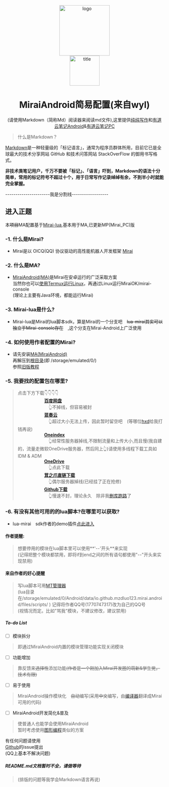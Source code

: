 <div align="center">
   <img width="160" src="docs/mirai.png" alt="logo"></br>

   <img width="95" src="docs/mirai.svg" alt="title">
   
# MiraiAndroid简易配置(来自wyl)

(请使用Markdown（简称Md）阅读器来阅读md文件),这里提供[纯纯写作](https://github.com/opensourcefuture/MiraiAndroid-WYL/blob/master/%E7%BA%AF%E7%BA%AF%E5%86%99%E4%BD%9C_16.5.4.apk)和[有道云笔记Android](http://note.youdao.com/download.html?auto=1#android)&[有道云笔记PC](http://download.ydstatic.com/notewebsite/downloads/YNote.exe)<br>

</div>

>什么是Markdown？

[Markdown](http://note.youdao.com/iyoudao/?p=2411&vendor=unsilent14)是一种轻量级的「标记语言」，通常为程序员群体所用，目前它已是全球最大的技术分享网站 GitHub 和技术问答网站 StackOverFlow 的御用书写格式。

**非技术类笔记用户，千万不要被「标记」、「语言」吓到，Markdown的语法十分简单，常用的标记符号不超过十个，用于日常写作记录绰绰有余，不到半小时就能完全掌握。**

----------------------我是分割线------------------

## 进入正题<br>

本~~项目~~MA配置基于[Mirai-lua](https://github.com/only52607/lua-mirai),基本用于MA,已更新MP(Mirai_PC)版

### -1. 什么是Mirai?
 - Mirai是以 OICQ(QQ) 协议驱动的高性能机器人开发框架 [Mirai](https://github.com/mamoe/mirai)
 
### -2. 什么是MA?
 - [MiraiAndroid(MA)](https://github.com/mzdluo123/MiraiAndroid)是Mirai在安卓运行的广泛采取方案<br>
 当然你也可以[使用Termux运行Linux](https://stageguard.top/2020/04/01/run-qqbot-on-termux-android/)，再通过Linux运行MiraiOK/mirai-console<br>
 (理论上主要有Java环境，都能运行Mirai)
 
### -3. Mirai-lua是什么?
- Mirai-lua是Mirai的lua脚本sdk，算是Mirai的一个分支吧&#8195;~~lua-mirai其实可以独立于Mirai-console存在~~&#8195;,这个分支在Mirai-Android上广泛使用
 
### -4. 如何使用作者配置的Mirai?
- 请先安装[MA(MiraiAndroid)](https://github.com/opensourcefuture/MiraiAndroid-WYL/blob/master/MiraiAndroid_2.9.4.apk)<br>
再解压到[根目录](https://zhidao.baidu.com/question/1579269669391329660.html)(即 /storage/emulated/0/)<br>
参照[旧版教程](这里等以后补链)

### -5. 我要找的配置包在哪里?
>点击下方下载👇👇👇👇<br>
&#8195;&#8195;&#8195;&#8195;&#8195;&#8195;[**百度网盘**]()<br>
&#8195;&#8195;&#8195;&#8195;&#8195;&#8195;&#8195;👆不掉线，但容易被封<br>
&#8195;&#8195;&#8195;&#8195;&#8195;&#8195;[**蓝奏云**]()<br>
&#8195;&#8195;&#8195;&#8195;&#8195;&#8195;&#8195;👆超过大小无法上传，因此暂时留空吧&#8195;(等哪位[hxd](http://ol.kuai8.com/news/290620.html)给我打钱再说)<br>
&#8195;&#8195;&#8195;&#8195;&#8195;&#8195;[**Oneindex**]()<br>
&#8195;&#8195;&#8195;&#8195;&#8195;&#8195;&#8195;👆经常性服务器掉线,不限制流量和上传大小,而且慢(我自建的，流量走微软OneDrive服务器，然后同上👆)请使用多线程下载工具如 IDM & ADM <br>
&#8195;&#8195;&#8195;&#8195;&#8195;&#8195;[**OneDrive**](https://1770747317-my.sharepoint.com/:f:/g/personal/1770747317_1770747317_onmicrosoft_com/EjVSCfeZhYZBoEKUFe6Z2YIBxh8C6V0gV9crg8Rai5K_WQ?e=I3Vd6L)<br>
&#8195;&#8195;&#8195;&#8195;&#8195;&#8195;&#8195;👆点此下载<br>
&#8195;&#8195;&#8195;&#8195;&#8195;&#8195;[**茸之爪直链下载**]() <br>
&#8195;&#8195;&#8195;&#8195;&#8195;&#8195;&#8195;👆偶尔服务器掉线(已经挂了正在抢修)<br>
&#8195;&#8195;&#8195;&#8195;&#8195;&#8195;[**Github下载**](https://github.com/opensourcefuture/MiraiAndroid-WYL/releases/tag/v0.01)<br>
&#8195;&#8195;&#8195;&#8195;&#8195;&#8195;&#8195;👆慢速不封，理论永久&#8195;除非我[删库跑路](https://www.lxybaike.com/index.php?doc-view-14816.html)了<br>

### -6. 有没有其他可用的的lua脚本?在哪里可以获取?
- lua-mirai&#8195;sdk作者的demo插件[点此进入](https://github.com/only52607/lua-mirai/tree/master/demos)

#### 作者提醒:
>想要停用的模块在lua脚本里可以使用**'--'开头**来实现<br>
(记得把整个模块都禁用，即将if到end之间的所有语句都使用"--"开头来实现禁用)<br>

#### 来自作者的好心提醒
>写lua脚本可用[MT管理器](https://github.com/opensourcefuture/MiraiAndroid-WYL/blob/master/MT%E7%AE%A1%E7%90%86%E5%99%A8_2.9.1.apk)<br>
(lua目录在/storage/emulated/0/Android/data/io.github.mzdluo123.mirai.android/files/scripts/ )
记得将作者QQ号(1770747317)改为自己的QQ号<br>
(视情况而定。比如"骂我"模块，不建议修改，建议禁用)<br>

##### To-do List

- [ ] 模块拆分
>即通过MiraiAndroid内置的模块管理功能实现关闭模块

- [ ] 功能增加
>靠反馈来~~选择性~~添加功能~~(作者是一个刚加入Mirai开发圈的萌新&学生党，技术有限)~~

- [ ] 易于使用
>MiraiAndroid操作模块化&#8195;~~自动~~编写(采用~~中文~~编写，由[编译器](https://baike.baidu.com/item/%E7%BC%96%E8%AF%91%E5%99%A8/8853067?fr=aladdin)翻译成Mirai可用的代码)

- [ ] MiraiAndroid开发简化&普及
>使普通人也能学会使用MiraiAndroid<br>
暂时考虑使用[图形编程](https://zhidao.baidu.com/question/563066998.html)类似的方案

有任何问题请使用<br>
[Github](https://github.com/opensourcefuture/MiraiAndroid-WYL)的issue提出<br>
(QQ上基本不解决问题)

##### **README.md文档暂时不全，请做等待**<br>
>(排版的问题等我学会Markdown语言再说)


